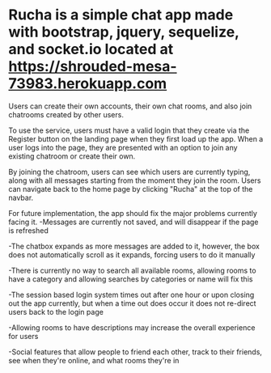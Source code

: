 # Rucha is a simple chat app made with bootstrap, jquery, sequelize, and socket.io located at https://shrouded-mesa-73983.herokuapp.com

Users can create their own accounts, their own chat rooms, and also join chatrooms created by other users.

To use the service, users must have a valid login that they create via the Register button on the landing page when they first load up the app.
When a user logs into the page, they are presented with an option to join any existing chatroom or create their own. 

By joining the chatroom, users can see which users are currently typing, along with all messages starting from the moment they join the room.
Users can navigate back to the home page by clicking "Rucha" at the top of the navbar.

For future implementation, the app should fix the major problems currently facing it.
-Messages are currently not saved, and will disappear if the page is refreshed

-The chatbox expands as more messages are added to it, however, the box does not automatically scroll as it expands, forcing users to do it manually

-There is currently no way to search all available rooms, allowing rooms to have a category and allowing searches by categories or name will fix this

-The session based login system times out after one hour or upon closing out the app currently, but when a time out does occur it does not re-direct users back to the login page

-Allowing rooms to have descriptions may increase the overall experience for users

-Social features that allow people to friend each other, track to their friends, see when they're online, and what rooms they're in
